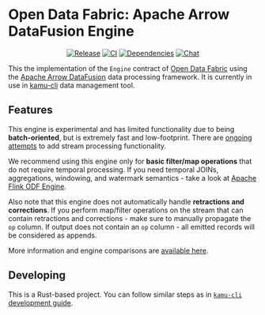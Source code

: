 # Open Data Fabric: Apache Arrow DataFusion Engine

<div align="center">

[![Release](https://img.shields.io/github/v/release/kamu-data/kamu-engine-datafusion?include_prereleases&logo=rust&logoColor=orange&style=for-the-badge)](https://github.com/kamu-data/kamu-engine-datafusion/releases/latest)
[![CI](https://img.shields.io/github/actions/workflow/status/kamu-data/kamu-engine-datafusion/build.yaml?logo=githubactions&label=CI&logoColor=white&style=for-the-badge&branch=master)](https://github.com/kamu-data/kamu-engine-datafusion/actions)
[![Dependencies](https://deps.rs/repo/github/kamu-data/kamu-engine-datafusion/status.svg?&style=for-the-badge)](https://deps.rs/repo/github/kamu-data/kamu-engine-datafusion)
[![Chat](https://shields.io/discord/898726370199359498?style=for-the-badge&logo=discord&label=Discord)](https://discord.gg/nU6TXRQNXC)

</div>

This the implementation of the `Engine` contract of [Open Data Fabric](http://opendatafabric.org/) using the [Apache Arrow DataFusion](https://github.com/apache/arrow-datafusion) data processing framework. It is currently in use in [kamu-cli](https://github.com/kamu-data/kamu-cli) data management tool.


## Features
This engine is experimental and has limited functionality due to being **batch-oriented**, but is extremely fast and low-footprint. There are [ongoing attempts](https://github.com/apache/arrow-datafusion/issues/4285) to add stream processing functionality.

We recommend using this engine only for **basic filter/map operations** that do not require temporal processing. If you need temporal JOINs, aggregations, windowing, and watermark semantics - take a look at [Apache Flink ODF Engine](https://github.com/kamu-data/kamu-engine-flink).

Also note that this engine does not automatically handle **retractions and corrections**. If you perform map/filter operations on the stream that can contain retractions and corrections - make sure to manually propagate the `op` column. If output does not contain an `op` column - all emitted records will be considered as appends.

More information and engine comparisons are [available here](https://docs.kamu.dev/cli/supported-engines/).


## Developing
This is a Rust-based project. You can follow similar steps as in [`kamu-cli` development guide](https://github.com/kamu-data/kamu-cli/blob/master/DEVELOPER.md).
